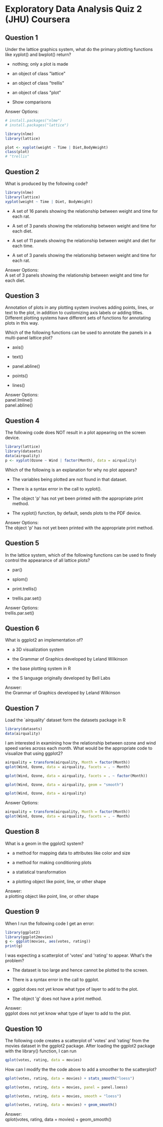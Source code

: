 # Exploratory Data Analysis Quiz 2 (JHU) Coursera

Question 1
----------
Under the lattice graphics system, what do the primary plotting functions like xyplot() and bwplot() return?

* nothing; only a plot is made

* an object of class "lattice"

* an object of class "trellis"

* an object of class "plot"

* Show comparisons

Answer Options: </br>

```R
# install.packages("nlme")
# install.packages("lattice") 

library(nlme)
library(lattice)

plot <- xyplot(weight ~ Time | Diet,BodyWeight)
class(plot)
# "trellis"
```

Question 2
----------
What is produced by the following code?

```R
library(nlme)
library(lattice)
xyplot(weight ~ Time | Diet, BodyWeight)
```

* A set of 16 panels showing the relationship between weight and time for each rat.

* A set of 3 panels showing the relationship between weight and time for each diet.

* A set of 11 panels showing the relationship between weight and diet for each time.

* A set of 3 panels showing the relationship between weight and time for each rat.

Answer Options: </br>
A set of 3 panels showing the relationship between weight and time for each diet.

Question 3
----------
Annotation of plots in any plotting system involves adding points, lines, or text to the plot, in addition to customizing axis labels or adding titles. Different plotting systems have different sets of functions for annotating plots in this way.

Which of the following functions can be used to annotate the panels in a multi-panel lattice plot?

* axis()

* text()

* panel.abline()

* points()

* lines()

Answer Options: </br>
panel.lmline() </br>
panel.abline()

Question 4
----------
The following code does NOT result in a plot appearing on the screen device.

```R
library(lattice)
library(datasets)
data(airquality)
p <- xyplot(Ozone ~ Wind | factor(Month), data = airquality)
```
Which of the following is an explanation for why no plot appears?

* The variables being plotted are not found in that dataset.

* There is a syntax error in the call to xyplot().

* The object 'p' has not yet been printed with the appropriate print method.

* The xyplot() function, by default, sends plots to the PDF device.

Answer Options: </br>
The object 'p' has not yet been printed with the appropriate print method.

Question 5
----------
In the lattice system, which of the following functions can be used to finely control the appearance of all lattice plots?

* par()

* splom()

* print.trellis()

* trellis.par.set()

Answer Options: </br>
trellis.par.set()

Question 6
----------
What is ggplot2 an implementation of?

* a 3D visualization system

* the Grammar of Graphics developed by Leland Wilkinson

* the base plotting system in R

* the S language originally developed by Bell Labs

Answer: </br>
the Grammar of Graphics developed by Leland Wilkinson

Question 7
----------
Load the `airquality' dataset form the datasets package in R

```R
library(datasets)
data(airquality)
```

I am interested in examining how the relationship between ozone and wind speed varies across each month. What would be the appropriate code to visualize that using ggplot2?

```R 
airquality = transform(airquality, Month = factor(Month))
qplot(Wind, Ozone, data = airquality, facets = . ~ Month) 
```

```R 
qplot(Wind, Ozone, data = airquality, facets = . ~ factor(Month)) 
```

```R 
qplot(Wind, Ozone, data = airquality, geom = "smooth") 
```

```R 
qplot(Wind, Ozone, data = airquality) 
```

Answer Options: </br>

```R
airquality = transform(airquality, Month = factor(Month))
qplot(Wind, Ozone, data = airquality, facets = . ~ Month)
```

Question 8
----------
What is a geom in the ggplot2 system?

* a method for mapping data to attributes like color and size

* a method for making conditioning plots

* a statistical transformation

* a plotting object like point, line, or other shape

Answer: </br>
a plotting object like point, line, or other shape

Question 9
----------
When I run the following code I get an error:

```R
library(ggplot2)
library(ggplot2movies)
g <- ggplot(movies, aes(votes, rating))
print(g)
```
I was expecting a scatterplot of 'votes' and 'rating' to appear. What's the problem?

* The dataset is too large and hence cannot be plotted to the screen.

* There is a syntax error in the call to ggplot.

* ggplot does not yet know what type of layer to add to the plot.

* The object 'g' does not have a print method.

Answer: </br>
ggplot does not yet know what type of layer to add to the plot.

Question 10
----------
The following code creates a scatterplot of 'votes' and 'rating' from the movies dataset in the ggplot2 package. After loading the ggplot2 package with the library() function, I can run

```R
qplot(votes, rating, data = movies)
```
How can I modify the the code above to add a smoother to the scatterplot?

```R 
qplot(votes, rating, data = movies) + stats_smooth("loess") 
```

```R 
qplot(votes, rating, data = movies, panel = panel.loess) 
```

```R 
qplot(votes, rating, data = movies, smooth = "loess") 
```

```R 
qplot(votes, rating, data = movies) + geom_smooth() 
```

Answer: </br>
qplot(votes, rating, data = movies) + geom_smooth()

